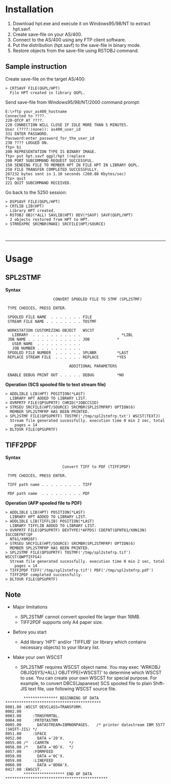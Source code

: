 # Installation

1. Download hpt.exe and execute it on Windows95/98/NT to extract hpt.savf.
1. Create save-file on your AS/400.
1. Connect to the AS/400 using any FTP client software.
1. Put the distribution (hpt.savf) to the save-file in binary mode.
1. Restore objects from the save-file using RSTOBJ command.

## Sample instruction

Create save-file on the target AS/400:

```
> CRTSAVF FILE(QGPL/HPT)
  File HPT created in library QGPL.
```

Send save-file from Windows95/98/NT/2000 command prompt:

```
E:\>ftp your_as400_hostname
Connected to ????.
220-QTCP AT ????.
220 CONNECTION WILL CLOSE IF IDLE MORE THAN 5 MINUTES.
User (????:(none)): as400_user_id
331 ENTER PASSWORD.
Password:enter_password_for_the_user_id
230 ???? LOGGED ON.
ftp> bi
200 REPRESENTATION TYPE IS BINARY IMAGE.
ftp> put hpt.savf qgpl/hpt (replace
200 PORT SUBCOMMAND REQUEST SUCCESSFUL.
150 SENDING FILE TO MEMBER HPT IN FILE HPT IN LIBRARY QGPL.
250 FILE TRANSFER COMPLETED SUCCESSFULLY.
287232 bytes sent in 1.10 seconds (260.88 Kbytes/sec)
ftp> quit
221 QUIT SUBCOMMAND RECEIVED.
```

Go back to the 5250 session:

```
> DSPSAVF FILE(QGPL/HPT)
> CRTLIB LIB(HPT)
  Library HPT created.
> RSTOBJ OBJ(*ALL) SAVLIB(HPT) DEV(*SAVF) SAVF(QGPL/HPT)
  2 objects restored from HPT to HPT.
> STRREXPRC SRCMBR(MAKE) SRCFILE(HPT/SOURCE)
```

<p></p>
<br>

---

# Usage

## SPL2STMF

**Syntax**

```
                     CONVERT SPOOLED FILE TO STMF (SPL2STMF)

 TYPE CHOICES, PRESS ENTER.

 SPOOLED FILE NAME  . . . . . . . FILE                     
 STREAM FILE NAME . . . . . . . . TOSTMF         
                   
 WORKSTATION CUSTOMIZING OBJECT   WSCST                    
   LIBRARY  . . . . . . . . . . .                  *LIBL     
 JOB NAME . . . . . . . . . . . . JOB            *         
   USER NAME  . . . . . . . . . .                            
   JOB NUMBER . . . . . . . . . .                        
 SPOOLED FILE NUMBER  . . . . . . SPLNBR         *LAST 
 REPLACE STREAM FILE  . . . . . . REPLACE        *YES

                            ADDITIONAL PARAMETERS

 ENABLE DEBUG PRINT OUT . . . . . DEBUG          *NO 
```

**Operation (SCS spooled file to text stream file)**

```
> ADDLIBLE LIB(HPT) POSITION(*LAST)
  LIBRARY HPT ADDED TO LIBRARY LIST.
> OVRPRTF FILE(QPSUPRTF) CHRID(*JOBCCSID)
> STRSEU SRCFILE(HPT/SOURCE) SRCMBR(SPL2STMFRP) OPTION(6)
  MEMBER SPL2STMFRP HAS BEEN PRINTED.
> SPL2STMF FILE(QPSUPRTF) TOSTMF('/tmp/spl2stmfrp.txt') WSCST(TEXTJ)
  Stream file generated sucessfully. execution time 0 min 2 sec, total
    pages = 14
> DLTOVR FILE(QPSUPRTF) 
```

## TIFF2PDF

**Syntax**

```
                         Convert TIFF to PDF (TIFF2PDF)

 TYPE CHOICES, PRESS ENTER.

 TIFF path name . . . . . . . . . TIFF           
                   
 PDF path name  . . . . . . . . . PDF            
```
                    
**Operation (AFP spooled file to PDF)**

```
> ADDLIBLE LIB(HPT) POSITION(*LAST)
  LIBRARY HPT ADDED TO LIBRARY LIST.
> ADDLIBLE LIB(TIFFLIB) POSITION(*LAST)
  LIBRARY TIFFLIB ADDED TO LIBRARY LIST.
> OVRPRTF FILE(QPSUPRTF) DEVTYPE(*AFPDS) CDEFNT(QFNT61/X0N13N) IGCCDEFNT(QF
  NT61/X0M26F)
> STRSEU SRCFILE(HPT/SOURCE) SRCMBR(SPL2STMFRP) OPTION(6)
  MEMBER SPL2STMFRP HAS BEEN PRINTED.
> SPL2STMF FILE(QPSUPRTF) TOSTMF('/tmp/spl2stmfrp.tif') WSCST(QWPTIFFG4)
  Stream file generated sucessfully. execution time 0 min 2 sec, total
    pages = 14
> TIFF2PDF TIFF('/tmp/spl2stmfrp.tif') PDF('/tmp/spl2stmfrp.pdf')
  TIFF2PDF completed successfully.
> DLTOVR FILE(QPSUPRTF)                                            
```

## Note

- Major limitations

  - SPL2STMF cannot convert spooled file larger than 16MB.
  - TIFF2PDF supports only A4 paper size.

- Before you start

  - Add library 'HPT' and/or 'TIFFLIB' (or library which contains necessary objects) to your library list. 

- Make your own WSCST

  - SPL2STMF requires WSCST object name. You may exec 'WRKOBJ OBJ(QSYS/*ALL) OBJTYPE(*WSCST)' to determine which WSCST to use. You can create your own WSCST for special purpose. For example, to convert DBCS(Japanese) SCS spooled file to plain Shift-JIS text file, use following WSCST source file.

```
        *************** BEGINNING OF DATA ******************************************
0001.00 :WSCST DEVCLASS=TRANSFORM.
0002.00
0003.00     :TRNSFRMTBL.
0004.00     :PRTDTASTRM
0005.00       DATASTREAM=IBMNONPAGES.   /* printer datastream IBM 5577 (SHIFT-JIS) */
0051.00     :SPACE
0052.00       DATA ='20'X.
0055.00 /*  :CARRTN         */
0056.00 /*    DATA ='0D'X.  */
0057.00     :FORMFEED
0058.00       DATA ='0C'X.
0059.00     :LINEFEED
0060.00       DATA ='0D0A'X.
0417.00 :EWSCST.
        ****************** END OF DATA *********************************************
```
